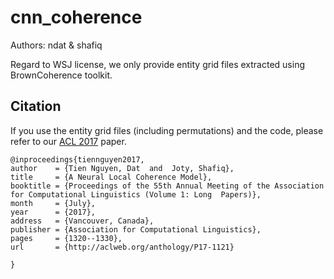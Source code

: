 # cnn_coherence
Authors: ndat & shafiq

Regard to WSJ license, we only provide entity grid files extracted using BrownCoherence toolkit.

Citation
--------

If you use the entity grid files (including permutations) and the code, please refer to our [ACL 2017](http://aclweb.org/anthology/P17-1121) paper.

	@inproceedings{tiennguyen2017,
    author    = {Tien Nguyen, Dat  and  Joty, Shafiq},
    title     = {A Neural Local Coherence Model},
    booktitle = {Proceedings of the 55th Annual Meeting of the Association for Computational Linguistics (Volume 1: Long  Papers)},
    month     = {July},
    year      = {2017},
    address   = {Vancouver, Canada},
    publisher = {Association for Computational Linguistics},
    pages     = {1320--1330},
    url       = {http://aclweb.org/anthology/P17-1121}
	  
	}
